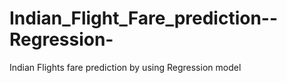 # Indian_Flight_Fare_prediction--Regression-
Indian Flights fare prediction by using Regression model
